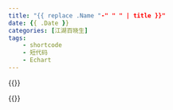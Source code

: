 ```yaml
---
title: "{{ replace .Name "-" " " | title }}"
date: {{ .Date }}
categories: [江湖百晓生]
tags:
    - shortcode
    - 短代码
    - Echart
---
```


{{<echarts charts_id="210703-01" width="426px" height="501px">}}
  
{{</echarts>}}